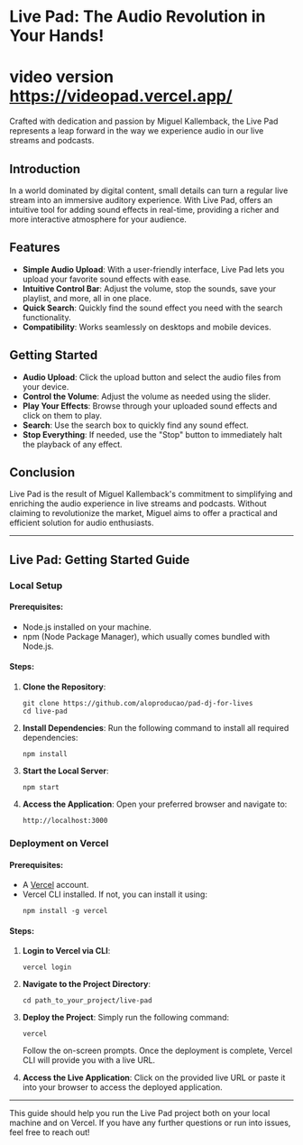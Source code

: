 # Live Pad: The Audio Revolution in Your Hands!
# video version https://videopad.vercel.app/

Crafted with dedication and passion by Miguel Kallemback, the Live Pad represents a leap forward in the way we experience audio in our live streams and podcasts.

## Introduction

In a world dominated by digital content, small details can turn a regular live stream into an immersive auditory experience. With Live Pad, offers an intuitive tool for adding sound effects in real-time, providing a richer and more interactive atmosphere for your audience.

## Features

- **Simple Audio Upload**: With a user-friendly interface, Live Pad lets you upload your favorite sound effects with ease.
- **Intuitive Control Bar**: Adjust the volume, stop the sounds, save your playlist, and more, all in one place.
- **Quick Search**: Quickly find the sound effect you need with the search functionality.
- **Compatibility**: Works seamlessly on desktops and mobile devices.

## Getting Started

- **Audio Upload**: Click the upload button and select the audio files from your device.
- **Control the Volume**: Adjust the volume as needed using the slider.
- **Play Your Effects**: Browse through your uploaded sound effects and click on them to play.
- **Search**: Use the search box to quickly find any sound effect.
- **Stop Everything**: If needed, use the "Stop" button to immediately halt the playback of any effect.

## Conclusion

Live Pad is the result of Miguel Kallemback's commitment to simplifying and enriching the audio experience in live streams and podcasts. Without claiming to revolutionize the market, Miguel aims to offer a practical and efficient solution for audio enthusiasts.


---

## Live Pad: Getting Started Guide

### Local Setup

#### Prerequisites:
- Node.js installed on your machine.
- npm (Node Package Manager), which usually comes bundled with Node.js.

#### Steps:
1. **Clone the Repository**:
   ```
   git clone https://github.com/aloproducao/pad-dj-for-lives 
   cd live-pad
   ```

2. **Install Dependencies**:
   Run the following command to install all required dependencies:
   ```
   npm install
   ```

3. **Start the Local Server**:
   ```
   npm start
   ```

4. **Access the Application**:
   Open your preferred browser and navigate to:
   ```
   http://localhost:3000
   ```

### Deployment on Vercel

#### Prerequisites:
- A [Vercel](https://vercel.com/) account.
- Vercel CLI installed. If not, you can install it using:
  ```
  npm install -g vercel
  ```

#### Steps:
1. **Login to Vercel via CLI**:
   ```
   vercel login
   ```

2. **Navigate to the Project Directory**:
   ```
   cd path_to_your_project/live-pad
   ```

3. **Deploy the Project**:
   Simply run the following command:
   ```
   vercel
   ```
   Follow the on-screen prompts. Once the deployment is complete, Vercel CLI will provide you with a live URL.

4. **Access the Live Application**:
   Click on the provided live URL or paste it into your browser to access the deployed application.

---

This guide should help you run the Live Pad project both on your local machine and on Vercel. If you have any further questions or run into issues, feel free to reach out!
